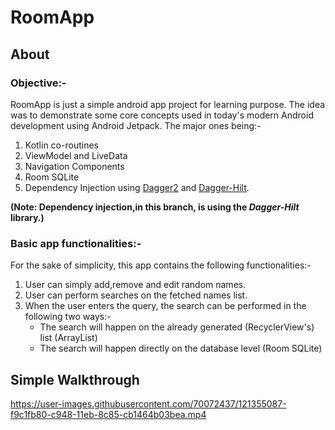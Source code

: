# RoomApp
## About
### Objective:-
RoomApp is just a simple android app project for learning purpose. The idea was to demonstrate some core concepts used in today's modern Android development using Android Jetpack.
The major ones being:-
1. Kotlin co-routines
2. ViewModel and LiveData
3. Navigation Components
4. Room SQLite
5. Dependency Injection using [Dagger2](https://developer.android.com/training/dependency-injection/dagger-android) and [Dagger-Hilt](https://dagger.dev/hilt/).

**(Note: Dependency injection,in this branch, is using the _Dagger-Hilt_ library.)**
 
### Basic app functionalities:-
For the sake of simplicity, this app contains the following functionalities:-
1. User can simply add,remove and edit random names. 
2. User can perform searches on the fetched names list.
3. When the user enters the query, the search can be performed in the following two ways:-
     - The search will happen on the already generated (RecyclerView's) list (ArrayList)
     - The search will happen directly on the database level (Room SQLite)
## Simple Walkthrough
https://user-images.githubusercontent.com/70072437/121355087-f9c1fb80-c948-11eb-8c85-cb1464b03bea.mp4
